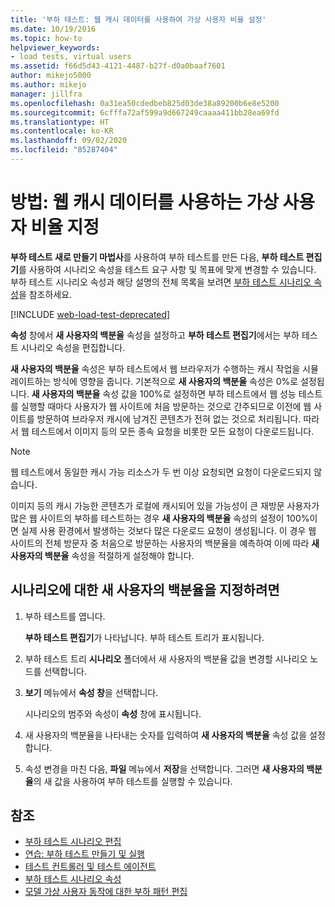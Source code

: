 ```yaml
---
title: '부하 테스트: 웹 캐시 데이터를 사용하여 가상 사용자 비율 설정'
ms.date: 10/19/2016
ms.topic: how-to
helpviewer_keywords:
- load tests, virtual users
ms.assetid: f66d5d43-4121-4487-b27f-d0a0baaf7601
author: mikejo5000
ms.author: mikejo
manager: jillfra
ms.openlocfilehash: 0a31ea50cdedbeb825d03de38a89200b6e8e5200
ms.sourcegitcommit: 6cfffa72af599a9d667249caaaa411bb28ea69fd
ms.translationtype: HT
ms.contentlocale: ko-KR
ms.lasthandoff: 09/02/2020
ms.locfileid: "85287404"
---
```

# <a name="how-to-specify-the-percentage-of-virtual-users-that-use-web-cache-data"></a>방법: 웹 캐시 데이터를 사용하는 가상 사용자 비율 지정

**부하 테스트 새로 만들기 마법사**를 사용하여 부하 테스트를 만든 다음, **부하 테스트 편집기**를 사용하여 시나리오 속성을 테스트 요구 사항 및 목표에 맞게 변경할 수 있습니다. 부하 테스트 시나리오 속성과 해당 설명의 전체 목록을 보려면 [부하 테스트 시나리오 속성](../test/load-test-scenario-properties.md)을 참조하세요.

[!INCLUDE [web-load-test-deprecated](includes/web-load-test-deprecated.md)]

**속성** 창에서 **새 사용자의 백분율** 속성을 설정하고 **부하 테스트 편집기**에서는 부하 테스트 시나리오 속성을 편집합니다.

**새 사용자의 백분율** 속성은 부하 테스트에서 웹 브라우저가 수행하는 캐시 작업을 시뮬레이트하는 방식에 영향을 줍니다. 기본적으로 **새 사용자의 백분율** 속성은 0%로 설정됩니다. **새 사용자의 백분율** 속성 값을 100%로 설정하면 부하 테스트에서 웹 성능 테스트를 실행할 때마다 사용자가 웹 사이트에 처음 방문하는 것으로 간주되므로 이전에 웹 사이트를 방문하여 브라우저 캐시에 남겨진 콘텐츠가 전혀 없는 것으로 처리됩니다. 따라서 웹 테스트에서 이미지 등의 모든 종속 요청을 비롯한 모든 요청이 다운로드됩니다.

> [!NOTE]
> 웹 테스트에서 동일한 캐시 가능 리소스가 두 번 이상 요청되면 요청이 다운로드되지 않습니다.

이미지 등의 캐시 가능한 콘텐츠가 로컬에 캐시되어 있을 가능성이 큰 재방문 사용자가 많은 웹 사이트의 부하를 테스트하는 경우 **새 사용자의 백분율** 속성의 설정이 100%이면 실제 사용 환경에서 발생하는 것보다 많은 다운로드 요청이 생성됩니다. 이 경우 웹 사이트의 전체 방문자 중 처음으로 방문하는 사용자의 백분율을 예측하여 이에 따라 **새 사용자의 백분율** 속성을 적절하게 설정해야 합니다.

## <a name="to-specify-the-percentage-of-new-users-for-a-scenario"></a>시나리오에 대한 새 사용자의 백분율을 지정하려면

1. 부하 테스트를 엽니다.

     **부하 테스트 편집기**가 나타납니다. 부하 테스트 트리가 표시됩니다.

2. 부하 테스트 트리 **시나리오** 폴더에서 새 사용자의 백분율 값을 변경할 시나리오 노드를 선택합니다.

3. **보기** 메뉴에서 **속성 창**을 선택합니다.

     시나리오의 범주와 속성이 **속성** 창에 표시됩니다.

4. 새 사용자의 백분율을 나타내는 숫자를 입력하여 **새 사용자의 백분율** 속성 값을 설정합니다.

5. 속성 변경을 마친 다음, **파일** 메뉴에서 **저장**을 선택합니다. 그러면 **새 사용자의 백분율**의 새 값을 사용하여 부하 테스트를 실행할 수 있습니다.

## <a name="see-also"></a>참조

- [부하 테스트 시나리오 편집](../test/edit-load-test-scenarios.md)
- [연습: 부하 테스트 만들기 및 실행](../test/walkthrough-create-and-run-a-load-test.md)
- [테스트 컨트롤러 및 테스트 에이전트](configure-test-agents-and-controllers-for-load-tests.md)
- [부하 테스트 시나리오 속성](../test/load-test-scenario-properties.md)
- [모델 가상 사용자 동작에 대한 부하 패턴 편집](../test/edit-load-patterns-to-model-virtual-user-activities.md)
